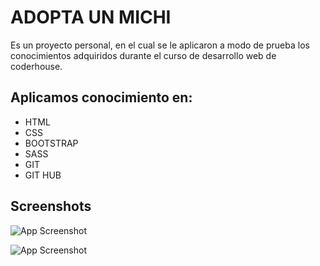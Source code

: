 
# ADOPTA UN MICHI

Es un proyecto personal, en el cual se le aplicaron a modo de prueba los conocimientos adquiridos durante el curso de desarrollo web de coderhouse. 


## Aplicamos conocimiento en:
- HTML
- CSS
- BOOTSTRAP
- SASS
- GIT
- GIT HUB
## Screenshots

![App Screenshot](https://i.ibb.co/YBz1z73/Screenshot-1.png)

![App Screenshot](https://i.ibb.co/bHP7w1r/Screenshot-2.png)


